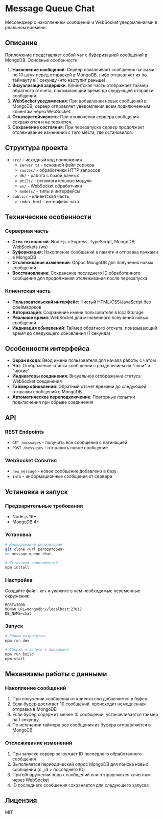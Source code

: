 # Message Queue Chat

Мессенджер с накоплением сообщений и WebSocket уведомлениями в реальном времени.

## Описание

Приложение представляет собой чат с буферизацией сообщений в MongoDB. 
Основные особенности:

1. **Накопление сообщений**: Сервер накапливает сообщения пачками по 10 штук перед отправкой в MongoDB, либо отправляет их по таймауту в 1 секунду (что наступит раньше).
2. **Визуализация задержки**: Клиентская часть отображает таймер обратного отсчета, показывающий время до следующей отправки сообщений.
3. **WebSocket уведомления**: При добавлении новых сообщений в MongoDB, сервер отправляет уведомления всем подключенным клиентам через WebSocket.
4. **Отказоустойчивость**: При отключении сервера сообщения сохраняются и не теряются.
5. **Сохранение состояния**: При перезапуске сервер продолжает отслеживание изменений с того места, где остановился.

## Структура проекта

- `src/` - исходный код приложения
  - `server.ts` - основной файл сервера
  - `routes/` - обработчики HTTP запросов
  - `db/` - работа с базой данных
  - `utils/` - вспомогательные модули
  - `ws/` - WebSocket обработчики
  - `models/` - типы и интерфейсы
- `public/` - клиентская часть
  - `index.html` - интерфейс чата

## Технические особенности

### Серверная часть

- **Стек технологий**: Node.js с Express, TypeScript, MongoDB, WebSockets (ws)
- **Буферизация**: Накопление сообщений в памяти и отправка пачками в MongoDB
- **Отслеживание изменений**: Опрос MongoDB для получения новых сообщений
- **Восстановление**: Сохранение последнего ID обработанного сообщения для продолжения отслеживания после перезапуска

### Клиентская часть

- **Пользовательский интерфейс**: Чистый HTML/CSS/JavaScript без фреймворков
- **Авторизация**: Сохранение имени пользователя в localStorage
- **Реальное время**: WebSocket для мгновенного получения новых сообщений
- **Индикация обновлений**: Таймер обратного отсчета, показывающий время до следующего обновления (1 секунда)

## Особенности интерфейса

- **Экран входа**: Ввод имени пользователя для начала работы с чатом
- **Чат**: Отображение списка сообщений с разделением на "свои" и "чужие"
- **Индикаторы соединения**: Визуальное отображение статуса WebSocket соединения
- **Таймер обновлений**: Обратный отсчет времени до следующей отправки сообщений в MongoDB
- **Автоматическое переподключение**: Повторные попытки подключения при обрыве соединения

## API

### REST Endpoints

- `GET /messages` - получить все сообщения с пагинацией
- `POST /messages` - отправить новое сообщение

### WebSocket События

- `new_message` - новое сообщение добавлено в базу
- `info` - информационные сообщения от сервера

## Установка и запуск

### Предварительные требования

- Node.js 16+
- MongoDB 4+

### Установка

```bash
# Клонирование репозитория
git clone <url репозитория>
cd message-queue-chat

# Установка зависимостей
npm install
```

### Настройка

Создайте файл `.env` и укажите в нем необходимые переменные окружения:

```
PORT=3000
MONGO_URL=mongodb://localhost:27017
DB_NAME=chat
```

### Запуск

```bash
# Режим разработки
npm run dev

# Сборка и запуск в продакшен
npm run build
npm start
```

## Механизмы работы с данными

### Накопление сообщений

1. При получении сообщения от клиента оно добавляется в буфер
2. Если буфер достигает 10 сообщений, происходит немедленная отправка в MongoDB
3. Если буфер содержит менее 10 сообщений, устанавливается таймер на 1 секунду
4. По истечении таймера все сообщения из буфера отправляются в MongoDB

### Отслеживание изменений

1. При запуске сервер загружает ID последнего обработанного сообщения
2. Выполняется периодический опрос MongoDB для поиска новых сообщений (с _id > последнего ID)
3. При обнаружении новых сообщений они отправляются клиентам через WebSocket
4. ID последнего сообщения сохраняется для следующего запуска

## Лицензия

MIT 